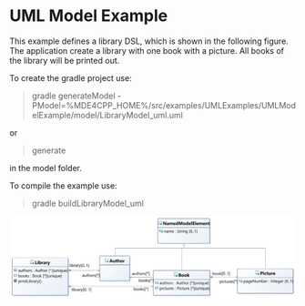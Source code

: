 # UML Model Example
This example defines a library DSL, which is shown in the following figure. The application create a library with one book with a picture. All books of the library will be printed out.

To create the gradle project use:

> gradle generateModel -PModel=%MDE4CPP_HOME%/src/examples/UMLExamples/UMLModelExample/model/LibraryModel_uml.uml

or

> generate

in the model folder.

To compile the example use:

> gradle buildLibraryModel_uml

![Class diagramm of model *umlModelExample*](diagram.png)
